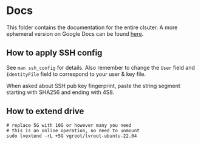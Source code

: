 # Docs

This folder contains the documentation for the entire clsuter.  A more ephemeral version on Google Docs can be found
[here](https://docs.google.com/document/d/1luyosi0tw0CV6TYs07YhvxdxPlyeoI7M0kfBWWQhF6c).

## How to apply SSH config

See `man ssh_config` for details.  Also remember to change the `User` field and `IdentityFile`
field to correspond to your user & key file.

When asked about SSH pub key fingerprint, paste the string segment starting with SHA256 and ending with 4S8.

## How to extend drive

```
# replace 5G with 10G or however many you need
# this is an online operation, no need to unmount
sudo lvextend -rL +5G vgroot/lvroot-ubuntu-22.04
```

